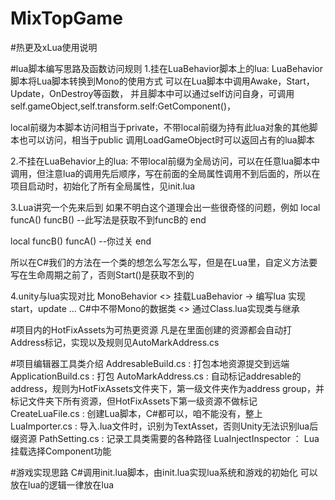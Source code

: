 # MixTopGame

#热更及xLua使用说明

#lua脚本编写思路及函数访问规则
1.挂在LuaBehavior脚本上的lua:
LuaBehavior脚本将Lua脚本转换到Mono的使用方式
可以在Lua脚本中调用Awake，Start，Update，OnDestroy等函数， 并且脚本中可以通过self访问自身，可调用self.gameObject,self.transform.self:GetComponent()，

local前缀为本脚本访问相当于private，不带local前缀为持有此lua对象的其他脚本也可以访问，相当于public
调用LoadGameObject时可以返回占有的lua脚本

2.不挂在LuaBehavior上的lua:
不带local前缀为全局访问，可以在任意lua脚本中调用，但注意lua的调用先后顺序，写在前面的全局属性调用不到后面的，所以在项目启动时，初始化了所有全局属性，见init.lua

3.Lua讲究一个先来后到
如果不明白这个道理会出一些很奇怪的问题，例如
local funcA() 
    funcB() --此写法是获取不到funcB的
end

local funcB() 
    funcA()  --你过关
end

所以在C#我们的方法在一个类的想怎么写怎么写，但是在Lua里，自定义方法要写在生命周期之前了，否则Start()是获取不到的

4.unity与lua实现对比
MonoBehavior  <>  挂载LuaBehavior -> 编写lua 实现start，update ...
C#中不带Mono的数据类  <>  通过Class.lua实现类与继承

#项目内的HotFixAssets为可热更资源
凡是在里面创建的资源都会自动打Address标记，实现以及规则见AutoMarkAddress.cs

#项目编辑器工具类介绍
AddresableBuild.cs : 打包本地资源提交到远端
ApplicationBuild.cs : 打包
AutoMarkAddress.cs : 自动标记addresable的address，规则为HotFixAssets文件夹下，第一级文件夹作为address group，并标记文件夹下所有资源，但HotFixAssets下第一级资源不做标记
CreateLuaFile.cs : 创建Lua脚本，C#都可以，咱不能没有，整上
LuaImporter.cs : 导入.lua文件时，识别为TextAsset，否则Unity无法识别lua后缀资源
PathSetting.cs : 记录工具类需要的各种路径
LuaInjectInspector ： Lua挂载选择Component功能

#游戏实现思路
C#调用init.lua脚本，由init.lua实现lua系统和游戏的初始化
可以放在lua的逻辑一律放在lua
